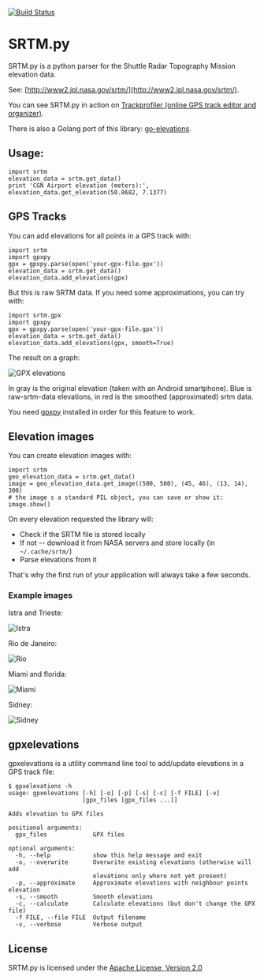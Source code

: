 [![Build Status](https://travis-ci.org/tkrajina/srtm.py.svg?branch=master)](https://travis-ci.org/tkrajina/srtm.py)

# SRTM.py

SRTM.py is a python parser for the Shuttle Radar Topography Mission elevation data.

See: [http://www2.jpl.nasa.gov/srtm/](http://www2.jpl.nasa.gov/srtm/).

You can see SRTM.py in action on [Trackprofiler (online GPS track editor and organizer)](http://www.trackprofiler.com).

There is also a Golang port of this library: [go-elevations](https://github.com/tkrajina/go-elevations).

## Usage:

    import srtm
    elevation_data = srtm.get_data()
    print 'CGN Airport elevation (meters):', elevation_data.get_elevation(50.8682, 7.1377)

## GPS Tracks

You can add elevations for all points in a GPS track with:

    import srtm
    import gpxpy
    gpx = gpxpy.parse(open('your-gpx-file.gpx'))
    elevation_data = srtm.get_data()
    elevation_data.add_elevations(gpx)

But this is raw SRTM data. If you need some approximations, you can try with:

    import srtm.gpx
    import gpxpy
    gpx = gpxpy.parse(open('your-gpx-file.gpx'))
    elevation_data = srtm.get_data()
    elevation_data.add_elevations(gpx, smooth=True)

The result on a graph:

![GPX elevations](http://tkrajina.github.io/srtm.py/gpx_elevations.png)

In gray is the original elevation (taken with an Android smartphone).
Blue is raw-srtm-data elevations, in red is the smoothed (approximated) srtm data.

You need [gpxpy](http://github.com/tkrajina/gpxpy) installed in order for this feature to work.

## Elevation images

You can create elevation images with:

    import srtm
    geo_elevation_data = srtm.get_data()
    image = geo_elevation_data.get_image((500, 500), (45, 46), (13, 14), 300)
    # the image s a standard PIL object, you can save or show it:
    image.show()

On every elevation requested the library will:

 * Check if the SRTM file is stored locally
 * If not -- download it from NASA servers and store locally (in `~/.cache/srtm/`)
 * Parse elevations from it

That's why the first run of your application will always take a few seconds.

### Example images

Istra and Trieste:

![Istra](http://tkrajina.github.io/srtm.py/istra.png)

Rio de Janeiro:

![Rio](http://tkrajina.github.io/srtm.py/rio.png)

Miami and florida:

![Miami](http://tkrajina.github.io/srtm.py/miami.png)

Sidney:

![Sidney](http://tkrajina.github.io/srtm.py/sidney.png)

## gpxelevations

gpxelevations is a utility command line tool to add/update elevations in a GPS track file:

    $ gpxelevations -h
    usage: gpxelevations [-h] [-o] [-p] [-s] [-c] [-f FILE] [-v]
                         [gpx_files [gpx_files ...]]

    Adds elevation to GPX files

    positional arguments:
      gpx_files             GPX files

    optional arguments:
      -h, --help            show this help message and exit
      -o, --overwrite       Overwrite existing elevations (otherwise will add
                            elevations only where not yet present)
      -p, --approximate     Approximate elevations with neighbour points elevation
      -s, --smooth          Smooth elevations
      -c, --calculate       Calculate elevations (but don't change the GPX file)
      -f FILE, --file FILE  Output filename
      -v, --verbose         Verbose output

## License

SRTM.py is licensed under the [Apache License, Version 2.0](http://www.apache.org/licenses/LICENSE-2.0)

